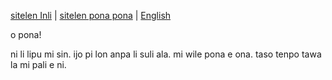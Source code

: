 [sitelen Inli](https://joelthomastr.github.io/tokipona) | <span class="spp"><a href="https://joelthomastr.github.io/tokipona/READMEspp">sitelen pona pona</a></span> | [English](https://joelthomastr.github.io/tokipona/READMEen)

<span class="spp">o pona!</span>

<span class="spp">ni li lipu mi sin. ijo pi lon anpa li suli ala. mi wile pona e ona. taso tenpo tawa la mi pali e ni.</span>

